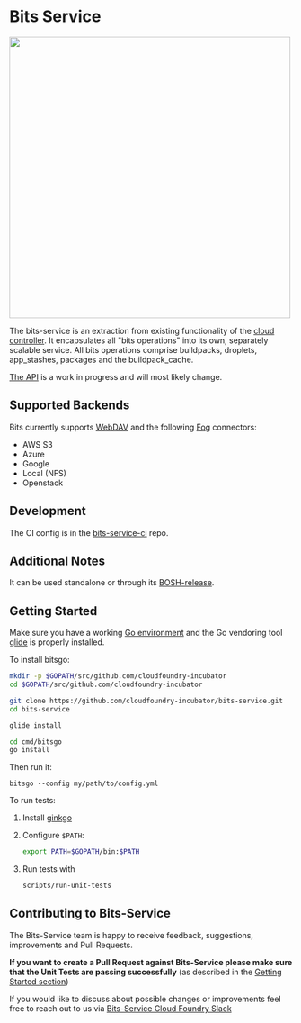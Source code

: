 # Bits Service
 <img src="docs/bits_logo_horizontal.svg" width="500" align="middle">


The bits-service is an extraction from existing functionality of the [cloud controller](https://github.com/cloudfoundry/cloud_controller_ng). It encapsulates all "bits operations" into its own, separately scalable service. All bits operations comprise buildpacks, droplets, app_stashes, packages and the buildpack_cache.

[The API](http://cloudfoundry-incubator.github.io/bits-service/) is a work in progress and will most likely change.

## Supported Backends

Bits currently supports [WebDAV](https://en.wikipedia.org/wiki/WebDAV) and the following [Fog](http://fog.io/) connectors:

* AWS S3
* Azure
* Google
* Local (NFS)
* Openstack


## Development

The CI config is in the [bits-service-ci](https://github.com/cloudfoundry-incubator/bits-service-ci) repo.


## Additional Notes

It can be used standalone or through its [BOSH-release](https://github.com/cloudfoundry-incubator/bits-service-release).

## Getting Started

Make sure you have a working [Go environment](https://golang.org/doc/install) and the Go vendoring tool [glide](https://github.com/Masterminds/glide#install) is properly installed.

To install bitsgo:

```bash
mkdir -p $GOPATH/src/github.com/cloudfoundry-incubator
cd $GOPATH/src/github.com/cloudfoundry-incubator

git clone https://github.com/cloudfoundry-incubator/bits-service.git
cd bits-service

glide install

cd cmd/bitsgo
go install
```

Then run it:

```
bitsgo --config my/path/to/config.yml
```

To run tests:

1. Install [ginkgo](https://onsi.github.io/ginkgo/#getting-ginkgo)
1. Configure `$PATH`:

   ```bash
   export PATH=$GOPATH/bin:$PATH
   ```

1. Run tests with

	 ```bash
	 scripts/run-unit-tests
	 ```

## Contributing to Bits-Service
The Bits-Service team is happy to receive  feedback, suggestions, improvements and Pull Requests.<p>

**If you want to create a Pull Request against Bits-Service please make sure that the Unit Tests are passing successfully** (as described in the [Getting Started section](#Getting-started))

If you would like to discuss about possible changes or improvements feel free to reach out to us via [Bits-Service Cloud Foundry Slack](https://cloudfoundry.slack.com/messages/C0BNGJY0G)
